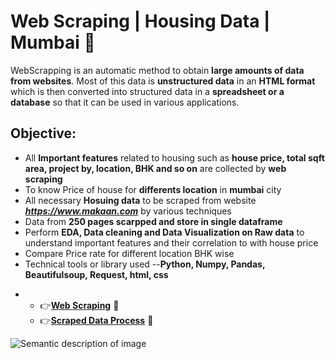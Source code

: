 #  Web Scraping | Housing Data | Mumbai 🏡

WebScrapping is an automatic method to obtain **large amounts of data from websites**. Most of this data is **unstructured data** in an **HTML format** which is then converted into structured data in a **spreadsheet or a database** so that it can be used in various applications.

## Objective:
* All **Important features** related to housing such as **house price, total sqft area, project by, location, BHK and so on** are collected by **web scraping**
* To know Price of house for **differents location** in **mumbai** city 
* All necessary **Hosuing data** to be scraped from website ***https://www.makaan.com*** by various techniques
* Data from **250 pages scarpped and store in single dataframe**
* Perform **EDA, Data cleaning and Data Visualization on Raw data** to understand important features and their correlation to with house price
* Compare Price rate for different location BHK wise
* Technical tools or library used --**Python, Numpy, Pandas, Beautifulsoup, Request, html, css** 
- 
  -  👉<a href="https://github.com/karanchinch10/Web-Scraping-/blob/main/Web%20Scraping%20-%20House%20mumbai.ipynb"><strong>Web Scraping</strong></a> 💝
  -  👉<a href="https://github.com/karanchinch10/Web-Scraping-/blob/main/House%20Price%20Visualization%20Mumbai.ipynb"><strong>Scraped Data Process</strong></a> 💝

![Semantic description of image](https://fiverr-res.cloudinary.com/images/q_auto,f_auto/gigs/58549269/original/b11c5667c526a1c0be720f9aca49ac04ecea5326/create-web-scraper-web-crawler-and-bots-to-automate-task.png "House Web Scraping")





















